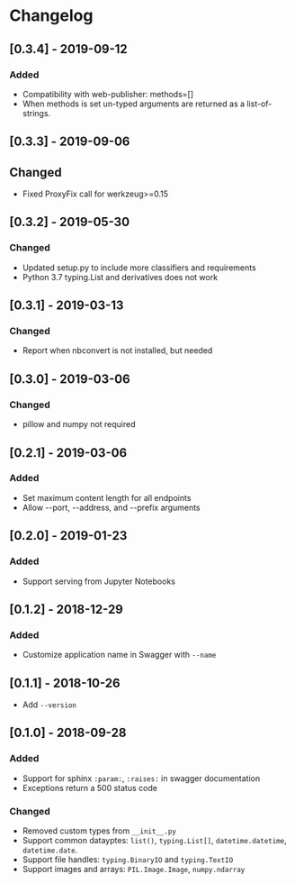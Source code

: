 # Changelog

## [0.3.4] - 2019-09-12
### Added
- Compatibility with web-publisher: methods=[]
- When methods is set un-typed arguments are returned
  as a list-of-strings.

## [0.3.3] - 2019-09-06
## Changed
- Fixed ProxyFix call for werkzeug>=0.15

## [0.3.2] - 2019-05-30
### Changed
- Updated setup.py to include more classifiers and requirements
- Python 3.7 typing.List and derivatives does not work

## [0.3.1] - 2019-03-13
### Changed
- Report when nbconvert is not installed, but needed

## [0.3.0] - 2019-03-06
### Changed
- pillow and numpy not required

## [0.2.1] - 2019-03-06
### Added
- Set maximum content length for all endpoints
- Allow --port, --address, and --prefix arguments

## [0.2.0] - 2019-01-23
### Added
- Support serving from Jupyter Notebooks

## [0.1.2] - 2018-12-29
### Added
- Customize application name in Swagger with `--name`

## [0.1.1] - 2018-10-26
- Add `--version`

## [0.1.0] - 2018-09-28
### Added
- Support for sphinx `:param:`, `:raises:` in swagger documentation
- Exceptions return a 500 status code

### Changed
- Removed custom types from `__init__.py`
- Support common datayptes: `list()`, `typing.List[]`, `datetime.datetime`, `datetime.date`.
- Support file handles: `typing.BinaryIO` and `typing.TextIO`
- Support images and arrays: `PIL.Image.Image`, `numpy.ndarray`
